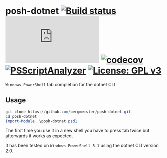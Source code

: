 # posh-dotnet [![Build status](https://ci.appveyor.com/api/projects/status/2gempqlml4wp9u4w/branch/master?svg=true)](https://ci.appveyor.com/project/bergmeister/posh-dotnet/branch/master) [![AppVeyor tests](http://flauschig.ch/batch.php?type=tests&account=bergmeister&slug=posh-dotnet)](https://ci.appveyor.com/project/bergmeister/posh-dotnet/build/tests) [![codecov](https://codecov.io/gh/bergmeister/posh-dotnet/branch/master/graph/badge.svg)](https://codecov.io/gh/bergmeister/posh-dotnet) [![PSScriptAnalyzer](https://img.shields.io/badge/Linter-PSScriptAnalyzer-blue.svg)](http://google.com) [![License: GPL v3](https://img.shields.io/badge/License-GPL%20v3-blue.svg)](https://www.gnu.org/licenses/gpl-3.0)

`Windows PowerShell` tab completion for the dotnet CLI

## Usage

````powershell
git clone https://github.com/bergmeister/posh-dotnet.git
cd posh-dotnet
Import-Module .\posh-dotnet.psd1
````

The first time you use it in a new shell you have to press tab twice but afterwards it works as expected.

It has been tested on `Windows PowerShell 5.1` using the dotnet CLI version 2.0.